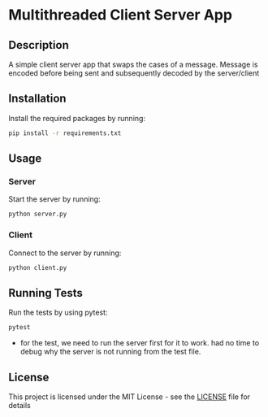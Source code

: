 # Multithreaded Client Server App

## Description

A simple client server app that swaps the cases of a message. Message is encoded before being sent and subsequently decoded by the server/client 

## Installation

Install the required packages by running:

```sh
pip install -r requirements.txt
```

## Usage

### Server

Start the server by running:

```sh
python server.py
```

### Client

Connect to the server by running:

```sh
python client.py
```

## Running Tests

Run the tests by using pytest:

```sh
pytest
```

* for the test, we need to run the server first for it to work. had no time to debug why the server is not running from the test file.

## License
This project is licensed under the MIT License - see the [LICENSE](LICENSE) file for details
